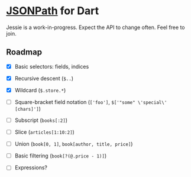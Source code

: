 # [JSONPath] for Dart
Jessie is a work-in-progress. Expect the API to change often. Feel free to join.

## Roadmap
- [x] Basic selectors: fields, indices
- [x] Recursive descent (`$..`)
- [x] Wildcard (`$.store.*`)
- [ ] Square-bracket field notation (`['foo']`, `$['"some" \'special\' [chars]']`)
- [ ] Subscript (`books[:2]`)
- [ ] Slice (`articles[1:10:2]`)
- [ ] Union (`book[0, 1]`, `book[author, title, price]`)
- [ ] Basic filtering (`book[?(@.price - 1)]`)
- [ ] Expressions?


[JSONPath]: https://goessner.net/articles/JsonPath/